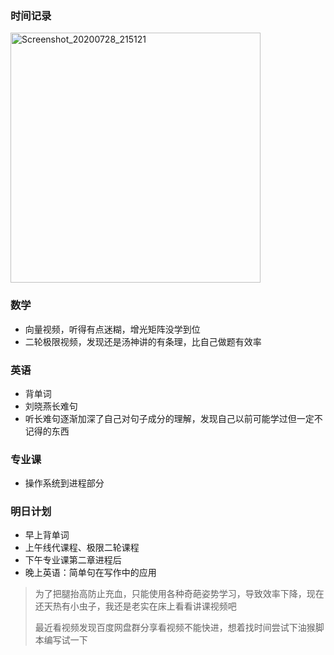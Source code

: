 ### 时间记录

<img src="https://raw.githubusercontent.com/Kong-PR/Typora-picture/master/img/Screenshot_20200728_215121.jpg" alt="Screenshot_20200728_215121" width=400/>

### 数学

- 向量视频，听得有点迷糊，增光矩阵没学到位
- 二轮极限视频，发现还是汤神讲的有条理，比自己做题有效率

### 英语

- 背单词
- 刘晓燕长难句
- 听长难句逐渐加深了自己对句子成分的理解，发现自己以前可能学过但一定不记得的东西

### 专业课

- 操作系统到进程部分

### 明日计划

- 早上背单词
- 上午线代课程、极限二轮课程
- 下午专业课第二章进程后
- 晚上英语：简单句在写作中的应用

> 为了把腿抬高防止充血，只能使用各种奇葩姿势学习，导致效率下降，现在还天热有小虫子，我还是老实在床上看看讲课视频吧
>
> 最近看视频发现百度网盘群分享看视频不能快进，想着找时间尝试下油猴脚本编写试一下